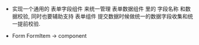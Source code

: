 - 实现一个通用的 表单字段组件 来统一管理 表单数据组件 里的 字段名称 和数据校验, 同时也要辅助支持 表单组件 提交数据时候做统一的数据字段收集和统一提前校验.

* Form FormItem -> component

